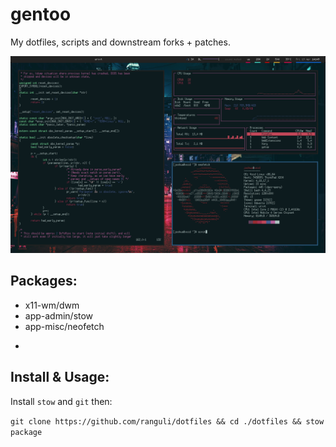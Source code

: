 # gentoo
My dotfiles, scripts and downstream forks + patches.

![image](void_i3.png)

## Packages:
- x11-wm/dwm
- app-admin/stow
- app-misc/neofetch
- ```USE="jpg jpeg png tiff" emerge --ask media-libs/imlib

## Install & Usage:
Install `stow` and `git` then:

`git clone https://github.com/ranguli/dotfiles && cd ./dotfiles && stow package`



